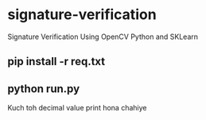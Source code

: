 # signature-verification
Signature Verification Using OpenCV Python and SKLearn

## pip install -r req.txt
## python run.py

Kuch toh decimal value print hona chahiye